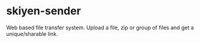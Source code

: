 # skiyen-sender

Web based file transfer system.
Upload a file, zip  or group of files and get a unique/sharable link.